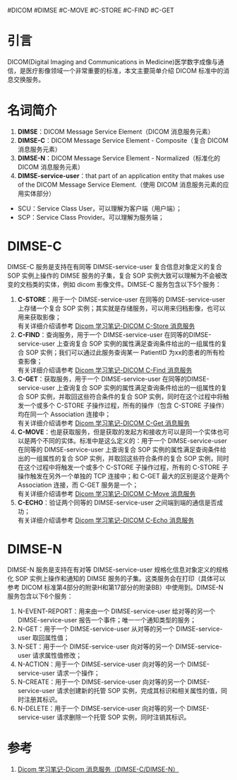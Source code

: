 #DICOM #DIMSE #C-MOVE #C-STORE #C-FIND #C-GET

# 引言

  DICOM(Digital Imaging and Communications in Medicine)医学数字成像与通信，是医疗影像领域一个非常重要的标准，本文主要简单介绍 DICOM 标准中的消息交换服务。

# 名词简介

1. **DIMSE**：DICOM Message Service Element（DICOM 消息服务元素）  
2. **DIMSE-C**：DICOM Message Service Element - Composite（复合 DICOM 消息服务元素）  
3. **DIMSE-N**：DICOM Message Service Element - Normalized（标准化的 DICOM 消息服务元素）  
4. **DIMSE-service-user**：that part of an application entity that makes use of the DICOM Message Service Element.（使用 DICOM 消息服务元素的应用实体部分）

-   SCU：Service Class User，可以理解为客户端（用户端）；
-   SCP：Service Class Provider。可以理解为服务端；

# DIMSE-C
DIMSE-C 服务是支持在有同等 DIMSE-service-user 复合信息对象定义的复合 SOP 实例上操作的 DIMSE 服务的子集，复合 SOP 实例大致可以理解为不会被改变的文档类的实体，例如 dicom 影像文件。DIMSE-C 服务包含以下5个服务：

1.  **C-STORE**：用于一个 DIMSE-service-user 在同等的 DIMSE-service-user 上存储一个复合 SOP 实例；其实就是存储服务，可以用来归档影像，也可以用来获取影像；  
    有关详细介绍请参考 [Dicom 学习笔记-DICOM C-Store 消息服务](https://www.jianshu.com/p/bab6a85d3486)
2.  **C-FIND**：查询服务，用于一个 DIMSE-service-user 在同等的DIMSE-service-user 上查询复合 SOP 实例的属性满足查询条件给出的一组属性的复合 SOP 实例；我们可以通过此服务查询某一 PatientID 为xx的患者的所有检查影像；  
    有关详细介绍请参考 [Dicom 学习笔记-DICOM C-Find 消息服务](https://www.jianshu.com/p/035dfa708077)
3.  **C-GET**：获取服务，用于一个 DIMSE-service-user 在同等的DIMSE-service-user 上查询复合 SOP 实例的属性满足查询条件给出的一组属性的复合 SOP 实例，并取回这些符合条件的复合 SOP 实例，同时在这个过程中将触发一个或多个 C-STORE 子操作过程，所有的操作（包含 C-STORE 子操作）均在同一个 Association 连接中；  
    有关详细介绍请参考 [Dicom 学习笔记-DICOM C-Get 消息服务](https://www.jianshu.com/p/c7f5b9fa597c)
4.  **C-MOVE**：也是获取服务，但是获取的发起方和接收方可以是同一个实体也可以是两个不同的实体。标准中是这么定义的：用于一个 DIMSE-service-user 在同等的 DIMSE-service-user 上查询复合 SOP 实例的属性满足查询条件给出的一组属性的复合 SOP 实例，并取回这些符合条件的复合 SOP 实例，同时在这个过程中将触发一个或多个 C-STORE 子操作过程，所有的 C-STORE 子操作触发在另外一个单独的 TCP 连接中；和 C-GET 最大的区别是这个是两个 Association 连接，而 C-GET 服务是一个；  
    有关详细介绍请参考 [Dicom 学习笔记-DICOM C-Move 消息服务](https://www.jianshu.com/p/7e753628a865)
5.  **C-ECHO**：验证两个同等的 DIMSE-service-user 之间端到端的通信是否成功；  
    有关详细介绍请参考 [Dicom 学习笔记-DICOM C-Echo 消息服务](https://www.jianshu.com/p/ef577f069f4b)

# DIMSE-N
DIMSE-N 服务是支持在有对等 DIMSE-service-user 规格化信息对象定义的规格化 SOP 实例上操作和通知的 DIMSE 服务的子集。这类服务会在打印（具体可以参考 DICOM 标准第4部分的附录H和第17部分的附录BB）中使用到。DIMSE-N 服务包含以下6个服务：

1.  N-EVENT-REPORT：用来由一个 DIMSE-service-user 给对等的另一个 DIMSE-service-user 报告一个事件；唯一一个通知类型的服务；
2.  N-GET：用于一个 DIMSE-service-user 从对等的另一个 DIMSE-service-user 取回属性值；
3.  N-SET：用于一个 DIMSE-service-user 向对等的另一个 DIMSE-service-user 请求属性值修改；
4.  N-ACTION：用于一个 DIMSE-service-user 向对等的另一个 DIMSE-service-user 请求一个操作；
5.  N-CREATE：用于一个 DIMSE-service-user 向对等的另一个 DIMSE-service-user 请求创建新的托管 SOP 实例，完成其标识和相关属性的值，同时注册其标识。
6.  N-DELETE：用于一个 DIMSE-service-user 向对等的另一个 DIMSE-service-user 请求删除一个托管 SOP 实例，同时注销其标识。


# 参考
1. [Dicom 学习笔记-Dicom 消息服务（DIMSE-C/DIMSE-N）](https://www.jianshu.com/p/2812b0b6e548)